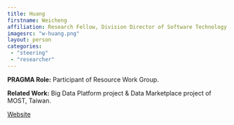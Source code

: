 ```yaml
---
title: Huang
firstname: Weicheng
affiliation: Research Fellow, Division Director of Software Technology Division, NCHC
imagesrc: "w-huang.png"
layout: person
categories:
 - "steering"
 - "researcher"
---
```


**PRAGMA Role:** Participant of Resource Work Group.

**Related Work:** Big Data Platform project & Data Marketplace project of MOST, Taiwan.

[Website][1]

[1]: http://www2.nchc.org.tw/~c00wei00/
